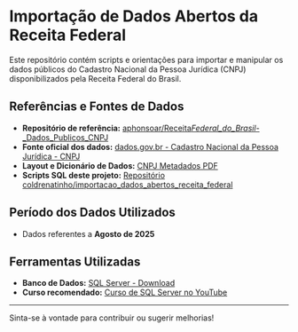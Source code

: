 # Importação de Dados Abertos da Receita Federal

Este repositório contém scripts e orientações para importar e manipular os dados públicos do Cadastro Nacional da Pessoa Jurídica (CNPJ) disponibilizados pela Receita Federal do Brasil.

## Referências e Fontes de Dados

- **Repositório de referência:** [aphonsoar/Receita*Federal_do_Brasil*-\_Dados_Publicos_CNPJ](https://github.com/aphonsoar/Receita_Federal_do_Brasil_-_Dados_Publicos_CNPJ?tab=readme-ov-file)
- **Fonte oficial dos dados:** [dados.gov.br - Cadastro Nacional da Pessoa Jurídica - CNPJ](https://dados.gov.br/dados/conjuntos-dados/cadastro-nacional-da-pessoa-juridica---cnpj)
- **Layout e Dicionário de Dados:** [CNPJ Metadados PDF](https://www.gov.br/receitafederal/dados/cnpj-metadados.pdf)
- **Scripts SQL deste projeto:** [Repositório coldrenatinho/importacao_dados_abertos_receita_federal](https://github.com/coldrenatinho/importacao_dados_abertos_receita_federal)

## Período dos Dados Utilizados

- Dados referentes a **Agosto de 2025**

## Ferramentas Utilizadas

- **Banco de Dados:** [SQL Server - Download](https://www.microsoft.com/pt-br/sql-server/sql-server-downloads?msockid=3e2ced33f5846be9242bf8e6f4086a19)
- **Curso recomendado:** [Curso de SQL Server no YouTube](https://www.youtube.com/playlist?list=PL7iAT8C5wumpQWB8AFW7CwK2nlzh8ZdP9)

---

Sinta-se à vontade para contribuir ou sugerir melhorias!
